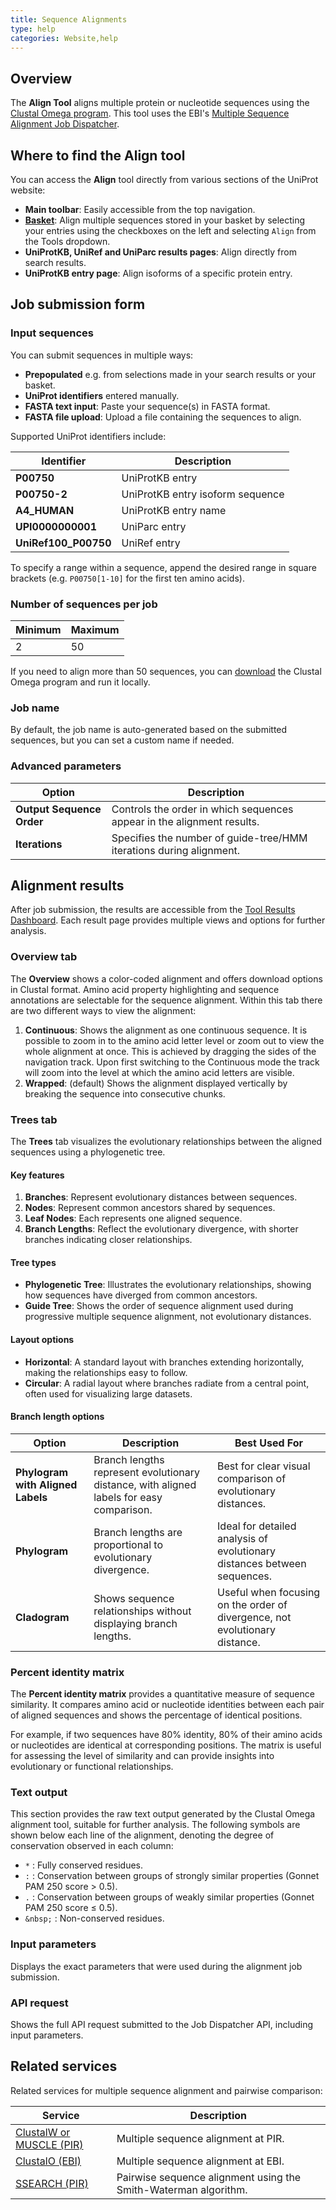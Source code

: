 ```yaml
---
title: Sequence Alignments
type: help
categories: Website,help
---
```


## Overview

The **Align Tool** aligns multiple protein or nucleotide sequences using the [Clustal Omega program](http://www.clustal.org/omega/). This tool uses the EBI's [Multiple Sequence Alignment Job Dispatcher](https://www.ebi.ac.uk/jdispatcher/msa/clustalo).

## Where to find the Align tool

You can access the **Align** tool directly from various sections of the UniProt website:

- **Main toolbar**: Easily accessible from the top navigation.
- **[Basket](https://www.uniprot.org/help/basket)**: Align multiple sequences stored in your basket by selecting your entries using the checkboxes on the left and selecting `Align` from the Tools dropdown.
- **UniProtKB, UniRef and UniParc results pages**: Align directly from search results.
- **UniProtKB entry page**: Align isoforms of a specific protein entry.

## Job submission form

### Input sequences

You can submit sequences in multiple ways:

- **Prepopulated** e.g. from selections made in your search results or your basket.
- **UniProt identifiers** entered manually.
- **FASTA text input**: Paste your sequence(s) in FASTA format.
- **FASTA file upload**: Upload a file containing the sequences to align.

Supported UniProt identifiers include:

| **Identifier**         | **Description**                       |
|------------------------|---------------------------------------|
| **P00750**             | UniProtKB entry                       |
| **P00750-2**           | UniProtKB entry isoform sequence      |
| **A4_HUMAN**           | UniProtKB entry name                  |
| **UPI0000000001**      | UniParc entry                         |
| **UniRef100_P00750**   | UniRef entry                          |

To specify a range within a sequence, append the desired range in square brackets (e.g. `P00750[1-10]` for the first ten amino acids).

### Number of sequences per job

| **Minimum** | **Maximum** |
|-------------|-------------|
| 2           | 50          |

If you need to align more than 50 sequences, you can [download](http://www.clustal.org/omega/#Download) the Clustal Omega program and run it locally.

### Job name

By default, the job name is auto-generated based on the submitted sequences, but you can set a custom name if needed.

### Advanced parameters

| **Option**               | **Description**                                                         |
|--------------------------|-------------------------------------------------------------------------|
| **Output Sequence Order** | Controls the order in which sequences appear in the alignment results.  |
| **Iterations**            | Specifies the number of guide-tree/HMM iterations during alignment.     |

## Alignment results

After job submission, the results are accessible from the [Tool Results Dashboard](https://www.uniprot.org/tool-dashboard). Each result page provides multiple views and options for further analysis.

### Overview tab

The **Overview** shows a color-coded alignment and offers download options in Clustal format. Amino acid property highlighting and sequence annotations are selectable for the sequence alignment. Within this tab there are two different ways to view the alignment:

1. **Continuous**: Shows the alignment as one continuous sequence. It is possible to zoom in to the amino acid letter level or zoom out to view the whole alignment at once. This is achieved by dragging the sides of the navigation track. Upon first switching to the Continuous mode the track will zoom into the level at which the amino acid letters are visible.
2. **Wrapped**: (default) Shows the alignment displayed vertically by breaking the sequence into consecutive chunks.

### Trees tab

The **Trees** tab visualizes the evolutionary relationships between the aligned sequences using a phylogenetic tree.

#### Key features

1. **Branches**: Represent evolutionary distances between sequences.
2. **Nodes**: Represent common ancestors shared by sequences.
3. **Leaf Nodes**: Each represents one aligned sequence.
4. **Branch Lengths**: Reflect the evolutionary divergence, with shorter branches indicating closer relationships.

#### Tree types

- **Phylogenetic Tree**: Illustrates the evolutionary relationships, showing how sequences have diverged from common ancestors.
- **Guide Tree**: Shows the order of sequence alignment used during progressive multiple sequence alignment, not evolutionary distances.

#### Layout options

- **Horizontal**: A standard layout with branches extending horizontally, making the relationships easy to follow.
- **Circular**: A radial layout where branches radiate from a central point, often used for visualizing large datasets.

#### Branch length options

| **Option**                   | **Description**                                                                     | **Best Used For**                                                   |
|------------------------------|-------------------------------------------------------------------------------------|---------------------------------------------------------------------|
| **Phylogram with Aligned Labels** | Branch lengths represent evolutionary distance, with aligned labels for easy comparison. | Best for clear visual comparison of evolutionary distances.         |
| **Phylogram**                 | Branch lengths are proportional to evolutionary divergence.                        | Ideal for detailed analysis of evolutionary distances between sequences. |
| **Cladogram**                 | Shows sequence relationships without displaying branch lengths.                    | Useful when focusing on the order of divergence, not evolutionary distance. |

### Percent identity matrix

The **Percent identity matrix** provides a quantitative measure of sequence similarity. It compares amino acid or nucleotide identities between each pair of aligned sequences and shows the percentage of identical positions.

For example, if two sequences have 80% identity, 80% of their amino acids or nucleotides are identical at corresponding positions. The matrix is useful for assessing the level of similarity and can provide insights into evolutionary or functional relationships.

### Text output

This section provides the raw text output generated by the Clustal Omega alignment tool, suitable for further analysis.
The following symbols are shown below each line of the alignment, denoting the degree of conservation observed in each column:

- `*` : Fully conserved residues.
- `:` : Conservation between groups of strongly similar properties (Gonnet PAM 250 score > 0.5).
- `.` : Conservation between groups of weakly similar properties (Gonnet PAM 250 score ≤ 0.5).
- `&nbsp;` : Non-conserved residues.

### Input parameters

Displays the exact parameters that were used during the alignment job submission.

### API request

Shows the full API request submitted to the Job Dispatcher API, including input parameters.

## Related services

Related services for multiple sequence alignment and pairwise comparison:

| **Service**                                  | **Description**                                      |
|----------------------------------------------|------------------------------------------------------|
| [ClustalW or MUSCLE (PIR)](https://proteininformationresource.org/pirwww/search/multialn.shtml) | Multiple sequence alignment at PIR.                   |
| [ClustalO (EBI)](https://www.ebi.ac.uk/jdispatcher/msa/clustalo)            | Multiple sequence alignment at EBI.                   |
| [SSEARCH (PIR)](https://proteininformationresource.org/pirwww/search/pairwise.shtml) | Pairwise sequence alignment using the Smith-Waterman algorithm. |
